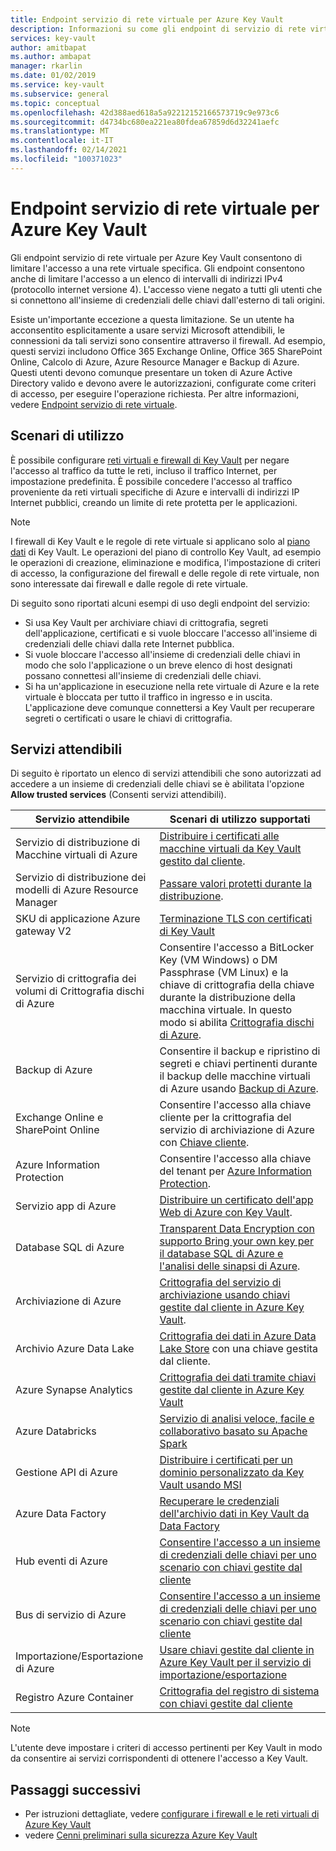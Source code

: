 ```yaml
---
title: Endpoint servizio di rete virtuale per Azure Key Vault
description: Informazioni su come gli endpoint di servizio di rete virtuale per Azure Key Vault consentono di limitare l'accesso a una rete virtuale specificata, inclusi gli scenari di utilizzo.
services: key-vault
author: amitbapat
ms.author: ambapat
manager: rkarlin
ms.date: 01/02/2019
ms.service: key-vault
ms.subservice: general
ms.topic: conceptual
ms.openlocfilehash: 42d388aed618a5a92212152166573719c9e973c6
ms.sourcegitcommit: d4734bc680ea221ea80fdea67859d6d32241aefc
ms.translationtype: MT
ms.contentlocale: it-IT
ms.lasthandoff: 02/14/2021
ms.locfileid: "100371023"
---
```

# <a name="virtual-network-service-endpoints-for-azure-key-vault"></a>Endpoint servizio di rete virtuale per Azure Key Vault

Gli endpoint servizio di rete virtuale per Azure Key Vault consentono di limitare l'accesso a una rete virtuale specifica. Gli endpoint consentono anche di limitare l'accesso a un elenco di intervalli di indirizzi IPv4 (protocollo internet versione 4). L'accesso viene negato a tutti gli utenti che si connettono all'insieme di credenziali delle chiavi dall'esterno di tali origini.

Esiste un'importante eccezione a questa limitazione. Se un utente ha acconsentito esplicitamente a usare servizi Microsoft attendibili, le connessioni da tali servizi sono consentire attraverso il firewall. Ad esempio, questi servizi includono Office 365 Exchange Online, Office 365 SharePoint Online, Calcolo di Azure, Azure Resource Manager e Backup di Azure. Questi utenti devono comunque presentare un token di Azure Active Directory valido e devono avere le autorizzazioni, configurate come criteri di accesso, per eseguire l'operazione richiesta. Per altre informazioni, vedere [Endpoint servizio di rete virtuale](../../virtual-network/virtual-network-service-endpoints-overview.md).

## <a name="usage-scenarios"></a>Scenari di utilizzo

È possibile configurare [reti virtuali e firewall di Key Vault](network-security.md) per negare l'accesso al traffico da tutte le reti, incluso il traffico Internet, per impostazione predefinita. È possibile concedere l'accesso al traffico proveniente da reti virtuali specifiche di Azure e intervalli di indirizzi IP Internet pubblici, creando un limite di rete protetta per le applicazioni.

> [!NOTE]
> I firewall di Key Vault e le regole di rete virtuale si applicano solo al [piano dati](secure-your-key-vault.md#data-plane-access-control) di Key Vault. Le operazioni del piano di controllo Key Vault, ad esempio le operazioni di creazione, eliminazione e modifica, l'impostazione di criteri di accesso, la configurazione del firewall e delle regole di rete virtuale, non sono interessate dai firewall e dalle regole di rete virtuale.

Di seguito sono riportati alcuni esempi di uso degli endpoint del servizio:

* Si usa Key Vault per archiviare chiavi di crittografia, segreti dell'applicazione, certificati e si vuole bloccare l'accesso all'insieme di credenziali delle chiavi dalla rete Internet pubblica.
* Si vuole bloccare l'accesso all'insieme di credenziali delle chiavi in modo che solo l'applicazione o un breve elenco di host designati possano connettesi all'insieme di credenziali delle chiavi.
* Si ha un'applicazione in esecuzione nella rete virtuale di Azure e la rete virtuale è bloccata per tutto il traffico in ingresso e in uscita. L'applicazione deve comunque connettersi a Key Vault per recuperare segreti o certificati o usare le chiavi di crittografia.

## <a name="trusted-services"></a>Servizi attendibili

Di seguito è riportato un elenco di servizi attendibili che sono autorizzati ad accedere a un insieme di credenziali delle chiavi se è abilitata l'opzione **Allow trusted services** (Consenti servizi attendibili).

|Servizio attendibile|Scenari di utilizzo supportati|
| --- | --- |
|Servizio di distribuzione di Macchine virtuali di Azure|[Distribuire i certificati alle macchine virtuali da Key Vault gestito dal cliente](/archive/blogs/kv/updated-deploy-certificates-to-vms-from-customer-managed-key-vault).|
|Servizio di distribuzione dei modelli di Azure Resource Manager|[Passare valori protetti durante la distribuzione](../../azure-resource-manager/templates/key-vault-parameter.md).|
|SKU di applicazione Azure gateway V2|[Terminazione TLS con certificati di Key Vault](../../application-gateway/key-vault-certs.md)|
|Servizio di crittografia dei volumi di Crittografia dischi di Azure|Consentire l'accesso a BitLocker Key (VM Windows) o DM Passphrase (VM Linux) e la chiave di crittografia della chiave durante la distribuzione della macchina virtuale. In questo modo si abilita [Crittografia dischi di Azure](../../security/fundamentals/encryption-overview.md).|
|Backup di Azure|Consentire il backup e ripristino di segreti e chiavi pertinenti durante il backup delle macchine virtuali di Azure usando [Backup di Azure](../../backup/backup-overview.md).|
|Exchange Online e SharePoint Online|Consentire l'accesso alla chiave cliente per la crittografia del servizio di archiviazione di Azure con [Chiave cliente](/microsoft-365/compliance/customer-key-overview).|
|Azure Information Protection|Consentire l'accesso alla chiave del tenant per [Azure Information Protection](/azure/information-protection/what-is-information-protection).|
|Servizio app di Azure|[Distribuire un certificato dell'app Web di Azure con Key Vault](https://azure.github.io/AppService/2016/05/24/Deploying-Azure-Web-App-Certificate-through-Key-Vault.html).|
|Database SQL di Azure|[Transparent Data Encryption con supporto Bring your own key per il database SQL di Azure e l'analisi delle sinapsi di Azure](../../azure-sql/database/transparent-data-encryption-byok-overview.md?view=sql-server-2017&preserve-view=true&viewFallbackFrom=azuresqldb-current).|
|Archiviazione di Azure|[Crittografia del servizio di archiviazione usando chiavi gestite dal cliente in Azure Key Vault](../../storage/common/customer-managed-keys-configure-key-vault.md).|
|Archivio Azure Data Lake|[Crittografia dei dati in Azure Data Lake Store](../../data-lake-store/data-lake-store-encryption.md) con una chiave gestita dal cliente.|
|Azure Synapse Analytics|[Crittografia dei dati tramite chiavi gestite dal cliente in Azure Key Vault](../../synapse-analytics/security/workspaces-encryption.md)|
|Azure Databricks|[Servizio di analisi veloce, facile e collaborativo basato su Apache Spark](/azure/databricks/scenarios/what-is-azure-databricks)|
|Gestione API di Azure|[Distribuire i certificati per un dominio personalizzato da Key Vault usando MSI](../../api-management/api-management-howto-use-managed-service-identity.md#use-ssl-tls-certificate-from-azure-key-vault)|
|Azure Data Factory|[Recuperare le credenziali dell'archivio dati in Key Vault da Data Factory](https://go.microsoft.com/fwlink/?linkid=2109491)|
|Hub eventi di Azure|[Consentire l'accesso a un insieme di credenziali delle chiavi per uno scenario con chiavi gestite dal cliente](../../event-hubs/configure-customer-managed-key.md)|
|Bus di servizio di Azure|[Consentire l'accesso a un insieme di credenziali delle chiavi per uno scenario con chiavi gestite dal cliente](../../service-bus-messaging/configure-customer-managed-key.md)|
|Importazione/Esportazione di Azure| [Usare chiavi gestite dal cliente in Azure Key Vault per il servizio di importazione/esportazione](../../import-export/storage-import-export-encryption-key-portal.md)
|Registro Azure Container|[Crittografia del registro di sistema con chiavi gestite dal cliente](../../container-registry/container-registry-customer-managed-keys.md)

> [!NOTE]
> L'utente deve impostare i criteri di accesso pertinenti per Key Vault in modo da consentire ai servizi corrispondenti di ottenere l'accesso a Key Vault.

## <a name="next-steps"></a>Passaggi successivi

- Per istruzioni dettagliate, vedere [configurare i firewall e le reti virtuali di Azure Key Vault](network-security.md)
- vedere [Cenni preliminari sulla sicurezza Azure Key Vault](security-overview.md)
